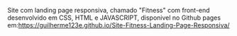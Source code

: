 Site com landing page responsiva, chamado "Fitness" com front-end desenvolvido em CSS, HTML e JAVASCRIPT, disponivel no Github pages em:https://guilherme123e.github.io/Site-Fitness-Landing-Page-Responsiva/

